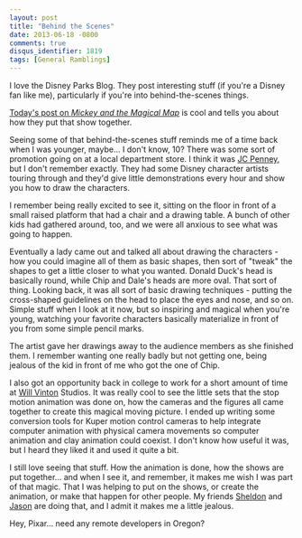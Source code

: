 ```yaml
---
layout: post
title: "Behind the Scenes"
date: 2013-06-18 -0800
comments: true
disqus_identifier: 1819
tags: [General Ramblings]
---
```

I love the Disney Parks Blog. They post interesting stuff (if you're a
Disney fan like me), particularly if you're into behind-the-scenes
things.

[Today's post on *Mickey and the Magical
Map*](http://disneyparks.disney.go.com/blog/2013/06/by-the-numbers-mickey-and-the-magical-map-at-disneyland-park/)
is cool and tells you about how they put that show together.

Seeing some of that behind-the-scenes stuff reminds me of a time back
when I was younger, maybe… I don't know, 10? There was some sort of
promotion going on at a local department store. I think it was [JC
Penney](http://www.jcpenney.com/), but I don't remember exactly. They
had some Disney character artists touring through and they'd give little
demonstrations every hour and show you how to draw the characters.

I remember being really excited to see it, sitting on the floor in front
of a small raised platform that had a chair and a drawing table. A bunch
of other kids had gathered around, too, and we were all anxious to see
what was going to happen.

Eventually a lady came out and talked all about drawing the characters -
how you could imagine all of them as basic shapes, then sort of "tweak"
the shapes to get a little closer to what you wanted. Donald Duck's head
is basically round, while Chip and Dale's heads are more oval. That sort
of thing. Looking back, it was all sort of basic drawing techniques -
putting the cross-shaped guidelines on the head to place the eyes and
nose, and so on. Simple stuff when I look at it now, but so inspiring
and magical when you're young, watching your favorite characters
basically materialize in front of you from some simple pencil marks.

The artist gave her drawings away to the audience members as she
finished them. I remember wanting one really badly but not getting one,
being jealous of the kid in front of me who got the one of Chip.

I also got an opportunity back in college to work for a short amount of
time at [Will Vinton](http://willvinton.net/) Studios. It was really
cool to see the little sets that the stop motion animation was done on,
how the cameras and the figures all came together to create this magical
moving picture. I ended up writing some conversion tools for Kuper
motion control cameras to help integrate computer animation with
physical camera movements so computer animation and clay animation could
coexist. I don't know how useful it was, but I heard they liked it and
used it quite a bit.

I still love seeing that stuff. How the animation is done, how the shows
are put together… and when I see it, and remember, it makes me wish I
was part of that magic. That I was helping to put on the shows, or
create the animation, or make that happen for other people. My friends
[Sheldon](https://www.facebook.com/sheldongohart) and
[Jason](https://www.facebook.com/behnkestudio) are doing that, and I
admit it makes me a little jealous.

Hey, Pixar… need any remote developers in Oregon?

